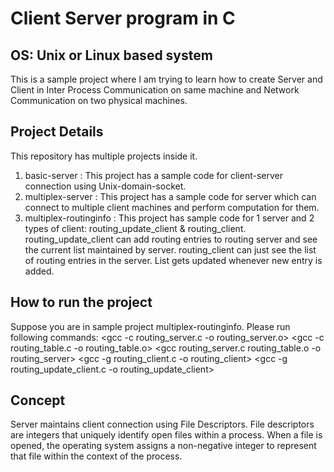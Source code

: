 # Client Server program in C
## OS: Unix or Linux based system

This is a sample project where I am trying to learn how to create Server and Client in Inter Process Communication on same machine 
and Network Communication on two physical machines.

## Project Details
This repository has multiple projects inside it. 
1. basic-server : This project has a sample code for client-server connection using Unix-domain-socket.
2. multiplex-server : This project has a sample code for server which can connect to multiple client machines and perform computation for them.
3. multiplex-routinginfo : This project has sample code for 1 server and 2 types of client: routing_update_client & routing_client.
                           routing_update_client can add routing entries to routing server and see the current list maintained by server.
                           routing_client can just see the list of routing entries in the server. List gets updated whenever new entry is added.

## How to run the project
Suppose you are in sample project multiplex-routinginfo. Please run following commands:
<gcc -c routing_server.c -o routing_server.o>
<gcc -c routing_table.c -o routing_table.o>
<gcc routing_server.c routing_table.o -o routing_server>
<gcc -g routing_client.c -o routing_client>
<gcc -g routing_update_client.c -o routing_update_client>

## Concept
Server maintains client connection using File Descriptors. File descriptors are integers that uniquely identify open files within a process. When a file is opened, the operating system assigns a non-negative integer to represent that file within the context of the process.